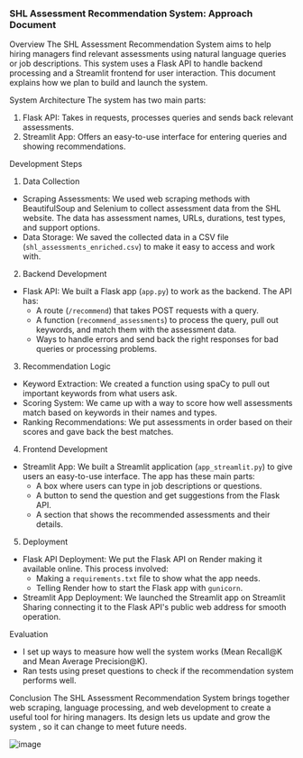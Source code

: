 ### SHL Assessment Recommendation System: Approach Document
Overview
The SHL Assessment Recommendation System aims to help hiring managers find relevant assessments using natural language queries or job descriptions. This system uses a Flask API to handle backend processing and a Streamlit frontend for user interaction. This document explains how we plan to build and launch the system.

System Architecture
The system has two main parts:
1. Flask API: Takes in requests, processes queries and sends back relevant assessments.
2. Streamlit App: Offers an easy-to-use interface for entering queries and showing recommendations.

Development Steps
1. Data Collection
- Scraping Assessments: We used web scraping methods with BeautifulSoup and Selenium to collect assessment data from the SHL website. The data has assessment names, URLs, durations, test types, and support options.
- Data Storage: We saved the collected data in a CSV file (`shl_assessments_enriched.csv`) to make it easy to access and work with.
 2. Backend Development
- Flask API: We built a Flask app (`app.py`) to work as the backend. The API has:
  - A route (`/recommend`) that takes POST requests with a query.
  - A function (`recommend_assessments`) to process the query, pull out keywords, and match them with the assessment data.
  - Ways to handle errors and send back the right responses for bad queries or processing problems.
3. Recommendation Logic
- Keyword Extraction: We created a function using spaCy to pull out important keywords from what users ask.
- Scoring System: We came up with a way to score how well assessments match based on keywords in their names and types.
- Ranking Recommendations: We put assessments in order based on their scores and gave back the best matches.


4. Frontend Development
- Streamlit App: We built a Streamlit application (`app_streamlit.py`) to give users an easy-to-use interface. The app has these main parts:
  - A box where users can type in job descriptions or questions.
  - A button to send the question and get suggestions from the Flask API.
  - A section that shows the recommended assessments and their details.
5. Deployment
- Flask API Deployment: We put the Flask API on Render making it available online. This process involved:
  - Making a `requirements.txt` file to show what the app needs.
  - Telling Render how to start the Flask app with `gunicorn`.
- Streamlit App Deployment: We launched the Streamlit app on Streamlit Sharing connecting it to the Flask API's public web address for smooth operation.

 Evaluation
- I  set up ways to measure how well the system works (Mean Recall@K and Mean Average Precision@K).
- Ran tests using preset questions to check if the recommendation system performs well.

 Conclusion
The SHL Assessment Recommendation System brings together web scraping, language processing, and web development to create a useful tool for hiring managers. Its design lets us update and grow the system , so it can change to meet future needs.

![image](https://github.com/user-attachments/assets/e8039fde-d210-43e3-aecb-ab6b924e500a)
